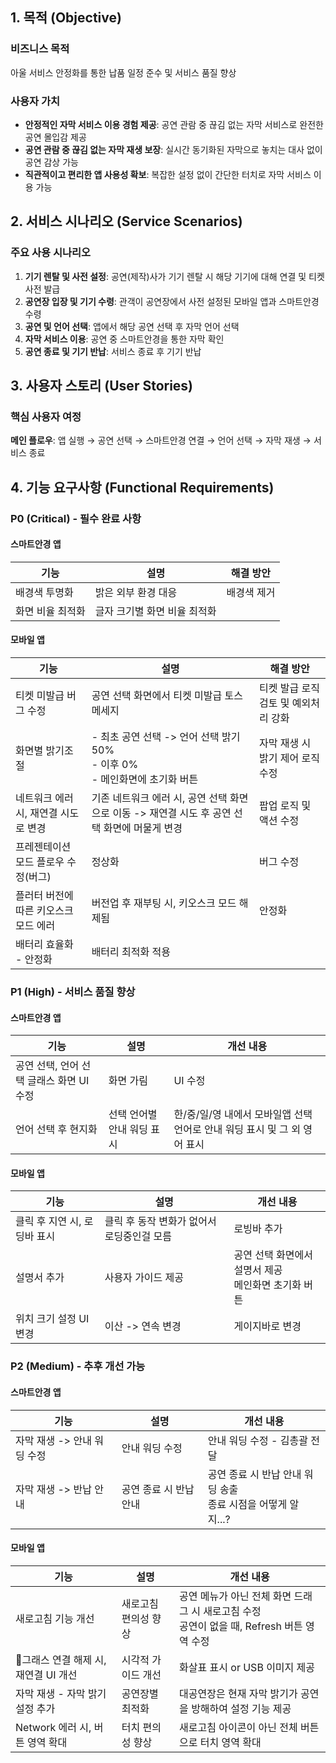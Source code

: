 ## 1. 목적 (Objective)

### 비즈니스 목적

아울 서비스 안정화를 통한 납품 일정 준수 및 서비스 품질 향상

### 사용자 가치

- **안정적인 자막 서비스 이용 경험 제공**: 공연 관람 중 끊김 없는 자막 서비스로 완전한 공연 몰입감 제공
- **공연 관람 중 끊김 없는 자막 재생 보장**: 실시간 동기화된 자막으로 놓치는 대사 없이 공연 감상 가능
- **직관적이고 편리한 앱 사용성 확보**: 복잡한 설정 없이 간단한 터치로 자막 서비스 이용 가능

## 2. 서비스 시나리오 (Service Scenarios)

### 주요 사용 시나리오

1. **기기 렌탈 및 사전 설정**: 공연(제작)사가 기기 렌탈 시 해당 기기에 대해 연결 및 티켓 사전 발급
2. **공연장 입장 및 기기 수령**: 관객이 공연장에서 사전 설정된 모바일 앱과 스마트안경 수령
3. **공연 및 언어 선택**: 앱에서 해당 공연 선택 후 자막 언어 선택 
4. **자막 서비스 이용**: 공연 중 스마트안경을 통한 자막 확인
5. **공연 종료 및 기기 반납**: 서비스 종료 후 기기 반납

## 3. 사용자 스토리 (User Stories)

### 핵심 사용자 여정

**메인 플로우**: 앱 실행 → 공연 선택 → 스마트안경 연결 → 언어 선택 → 자막 재생 → 서비스 종료

## 4. 기능 요구사항 (Functional Requirements)

### P0 (Critical) - 필수 완료 사항

#### 스마트안경 앱

| 기능        | 설명               | 해결 방안  |
| --------- | ---------------- | ------ |
| 배경색 투명화   | 밝은 외부 환경 대응      | 배경색 제거 |
| 화면 비율 최적화 | 글자 크기별 화면 비율 최적화 |        |

#### 모바일 앱

| 기능                    | 설명                                                       | 해결 방안                 |
| --------------------- | -------------------------------------------------------- | --------------------- |
| 티켓 미발급 버그 수정          | 공연 선택 화면에서 티켓 미발급 토스 메세지                                 | 티켓 발급 로직 검토 및 예외처리 강화 |
| 화면별 밝기조절              | - 최초 공연 선택 -> 언어 선택 밝기 50%<br>- 이후 0%<br>- 메인화면에 초기화 버튼  | 자막 재생 시 밝기 제어 로직 수정   |
| 네트워크 에러 시, 재연결 시도로 변경 | 기존 네트워크 에러 시, 공연 선택 화면으로 이동 -> 재연결 시도 후 공연 선택 화면에 머물게 변경 | 팝업 로직 및 액션 수정         |
| 프레젠테이션 모드 플로우 수정(버그)  | 정상화                                                      | 버그 수정                 |
| 플러터 버전에 따른 키오스크 모드 에러 | 버전업 후 재부팅 시, 키오스크 모드 해제됨                                 | 안정화                   |
| 배터리 효율화 - 안정화         | 배터리 최적화 적용                                               |                       |

### P1 (High) - 서비스 품질 향상

#### 스마트안경 앱

| 기능                        | 설명              | 개선 내용                                        |
| ------------------------- | --------------- | -------------------------------------------- |
| 공연 선택, 언어 선택 글래스 화면 UI 수정 | 화면 가림           | UI 수정                                        |
| 언어 선택 후 현지화               | 선택 언어별 안내 워딩 표시 | 한/중/일/영 내에서 모바일앱 선택 언어로 안내 워딩 표시 및 그 외 영어 표시 |

#### 모바일 앱

| 기능                | 설명                       | 개선 내용                            |
| ----------------- | ------------------------ | -------------------------------- |
| 클릭 후 지연 시, 로딩바 표시 | 클릭 후 동작 변화가 없어서 로딩중인걸 모름 | 로빙바 추가                           |
| 설명서 추가            | 사용자 가이드 제공               | 공연 선택 화면에서 설명서 제공<br>메인화면 초기화 버튼 |
| 위치 크기 설정 UI 변경    | 이산 -> 연속 변경              | 게이지바로 변경                         |

### P2 (Medium) - 추후 개선 가능

#### 스마트안경 앱

| 기능                | 설명            | 개선 내용                                    |
| ----------------- | ------------- | ---------------------------------------- |
| 자막 재생 -> 안내 워딩 수정 | 안내 워딩 수정      | 안내 워딩 수정 - 김총괄 전달                        |
| 자막 재생 -> 반납 안내    | 공연 종료 시 반납 안내 | 공연 종료 시 반납 안내 워딩 송출<br>종료 시점을 어떻게 알지...? |

#### 모바일 앱

| 기능                      | 설명          | 개선 내용                                                       |
| ----------------------- | ----------- | ----------------------------------------------------------- |
| 새로고침 기능 개선              | 새로고침 편의성 향상 | 공연 메뉴가 아닌 전체 화면 드래그 시 새로고침 수정<br>공연이 없을 때, Refresh 버튼 영역 수정 |
| 그래스 연결 해제 시, 재연결 UI 개선 | 시각적 가이드 개선  | 화살표 표시 or USB 이미지 제공                                        |
| 자막 재생 - 자막 밝기 설정 추가     | 공연장별 최적화    | 대공연장은 현재 자막 밝기가 공연을 방해하여 설정 기능 제공                           |
| Network 에러 시, 버튼 영역 확대  | 터치 편의성 향상   | 새로고침 아이콘이 아닌 전체 버튼으로 터치 영역 확대                               |
